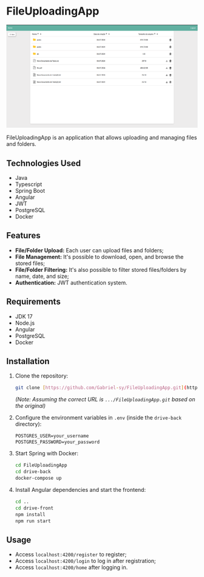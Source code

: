# FileUploadingApp
![Demo image](demoImage.png)

FileUploadingApp is an application that allows uploading and managing files and folders.

## Technologies Used

- Java
- Typescript
- Spring Boot
- Angular
- JWT
- PostgreSQL
- Docker

## Features

- **File/Folder Upload:** Each user can upload files and folders;
- **File Management:** It's possible to download, open, and browse the stored files;
- **File/Folder Filtering:** It's also possible to filter stored files/folders by name, date, and size;
- **Authentication:** JWT authentication system.

## Requirements

- JDK 17
- Node.js
- Angular
- PostgreSQL
- Docker

## Installation

1.  Clone the repository:
    ```bash
    git clone [https://github.com/Gabriel-sy/FileUploadingApp.git](https://www.google.com/search?q=https://github.com/Gabriel-sy/FileUploadingApp.git)
    ```
    *(Note: Assuming the correct URL is `.../FileUploadingApp.git` based on the original)*

2.  Configure the environment variables in `.env` (inside the `drive-back` directory):
    ```properties
    POSTGRES_USER=your_username
    POSTGRES_PASSWORD=your_password
    ```

3.  Start Spring with Docker:
    ```bash
    cd FileUploadingApp
    cd drive-back
    docker-compose up
    ```
4.  Install Angular dependencies and start the frontend:
    ```bash
    cd ..
    cd drive-front
    npm install
    npm run start
    ```

## Usage

- Access `localhost:4200/register` to register;
- Access `localhost:4200/login` to log in after registration;
- Access `localhost:4200/home` after logging in.
